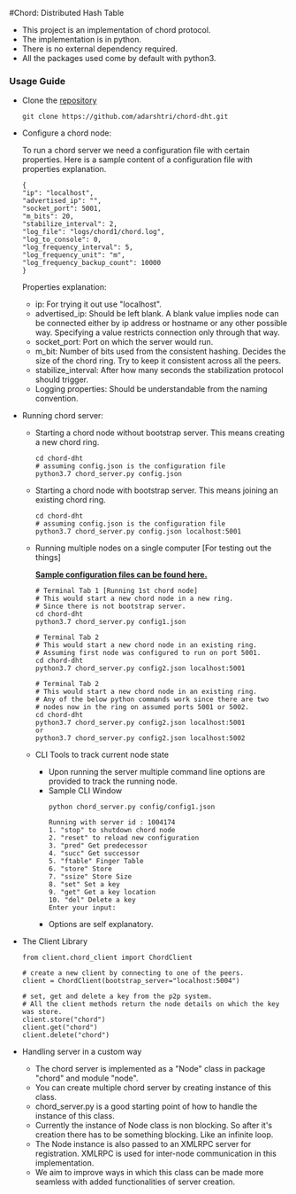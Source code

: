 #Chord: Distributed Hash Table
* This project is an implementation of chord protocol. 
* The implementation is in python. 
* There is no external dependency required. 
* All the packages used come by default with python3.

### Usage Guide

- Clone the [repository](https://github.com/adarshtri/chord-dht.git)

    ```git clone https://github.com/adarshtri/chord-dht.git```
    
- Configure a chord node:
  
  To run a chord server we need a configuration file with certain properties.
  Here is a sample content of a configuration file with properties
  explanation.
    
    ```
  {
  "ip": "localhost",
  "advertised_ip": "",
  "socket_port": 5001,
  "m_bits": 20,
  "stabilize_interval": 2,
  "log_file": "logs/chord1/chord.log",
  "log_to_console": 0,
  "log_frequency_interval": 5,
  "log_frequency_unit": "m",
  "log_frequency_backup_count": 10000
    }
  ```
  Properties explanation:
  - ip: For trying it out use "localhost".
  - advertised_ip: Should be left blank. A blank value implies node can be connected either by ip address or hostname or any other possible way. Specifying a value restricts connection only through that way.
  - socket_port: Port on which the server would run.
  - m_bit: Number of bits used from the consistent hashing. Decides the size of the chord ring. Try to keep it consistent across all the peers.
  - stabilize_interval: After how many seconds the stabilization protocol should trigger.
  - Logging properties: Should be understandable from the naming convention.
  
- Running chord server:
    - Starting a chord node without bootstrap server. This means creating a new chord ring.
        ```angular2
        cd chord-dht
        # assuming config.json is the configuration file
        python3.7 chord_server.py config.json
        ```
    - Starting a chord node with bootstrap server. This means joining an existing chord ring.
        ```angular2
        cd chord-dht
        # assuming config.json is the configuration file
        python3.7 chord_server.py config.json localhost:5001
        ```
    - Running multiple nodes on a single computer \[For testing out the things\]
        
        **[Sample configuration files can be found here.](config/)**
        
        ```angular2
        # Terminal Tab 1 [Running 1st chord node]
        # This would start a new chord node in a new ring. 
        # Since there is not bootstrap server.
        cd chord-dht
        python3.7 chord_server.py config1.json
        ```
      
        ```angular2
        # Terminal Tab 2
        # This would start a new chord node in an existing ring.
        # Assuming first node was configured to run on port 5001.
        cd chord-dht
        python3.7 chord_server.py config2.json localhost:5001
        ```

        ```angular2
        # Terminal Tab 2
        # This would start a new chord node in an existing ring.
        # Any of the below python commands work since there are two
        # nodes now in the ring on assumed ports 5001 or 5002.
        cd chord-dht
        python3.7 chord_server.py config2.json localhost:5001
        or
        python3.7 chord_server.py config2.json localhost:5002
        ```
      
    - CLI Tools to track current node state
        - Upon running the server multiple command line options are provided to track the running node.
        - Sample CLI Window
            ```angular2
            python chord_server.py config/config1.json 
    
            Running with server id : 1004174
            1. "stop" to shutdown chord node
            2. "reset" to reload new configuration
            3. "pred" Get predecessor
            4. "succ" Get successor
            5. "ftable" Finger Table
            6. "store" Store
            7. "ssize" Store Size
            8. "set" Set a key
            9. "get" Get a key location
            10. "del" Delete a key
            Enter your input:
            ```
        - Options are self explanatory.
 
- The Client Library 

    ```angular2
    from client.chord_client import ChordClient
  
    # create a new client by connecting to one of the peers.
    client = ChordClient(bootstrap_server="localhost:5004")
  
    # set, get and delete a key from the p2p system.
    # All the client methods return the node details on which the key was store.
    client.store("chord")
    client.get("chord")
    client.delete("chord")
    ```
- Handling server in a custom way

    - The chord server is implemented as a "Node" class in package "chord" and module "node".
    - You can create multiple chord server by creating instance of this class.
    - chord_server.py is a good starting point of how to handle the instance of this class.
    - Currently the instance of Node class is non blocking. So after it's creation there has to be something blocking.
    Like an infinite loop.
    - The Node instance is also passed to an XMLRPC server for registration. XMLRPC is used for inter-node communication
    in this implementation.
    - We aim to improve ways in which this class can be made more seamless with added functionalities of server creation.
